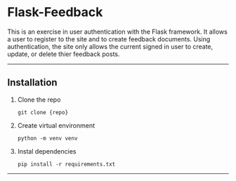 # Flask-Feedback

This is an exercise in user authentication with the Flask framework. It allows a user to register to the site and to create feedback documents. Using authentication, the site only allows the current signed in user to create, update, or delete thier feedback posts.

---

## Installation

1. Clone the repo

   ```
   git clone {repo}
   ```

2. Create virtual environment

   ```
   python -m venv venv
   ```

3. Instal dependencies

   ```
   pip install -r requirements.txt
   ```

---
